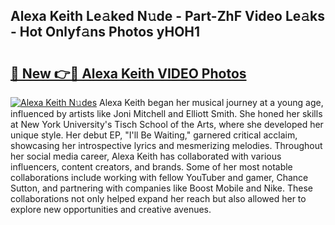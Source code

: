 ## Alexa Keith Le𝚊ked N𝚞de - Part-ZhF Video Le𝚊ks - Hot Onlyf𝚊ns Photos yHOH1

# <h2><a href="http://ab67535.deff.icu/?id=Alexa+Keith">🔗 New 👉🔴 Alexa Keith VIDEO Photos</a></h2>

[![Alexa Keith N𝚞des](https://i.imgur.com/rIISA9y.gif)](http://ab67535.deff.icu/?id=Alexa+Keith)
Alexa Keith began her musical journey at a young age, influenced by artists like Joni Mitchell and Elliott Smith. She honed her skills at New York University's Tisch School of the Arts, where she developed her unique style. Her debut EP, "I'll Be Waiting," garnered critical acclaim, showcasing her introspective lyrics and mesmerizing melodies. Throughout her social media career, Alexa Keith has collaborated with various influencers, content creators, and brands. Some of her most notable collaborations include working with fellow YouTuber and gamer, Chance Sutton, and partnering with companies like Boost Mobile and Nike. These collaborations not only helped expand her reach but also allowed her to explore new opportunities and creative avenues.

